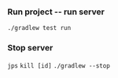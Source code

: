 ### Run project -- run server
`./gradlew test run`

### Stop server
`jps`
`kill [id]`
`./gradlew --stop`